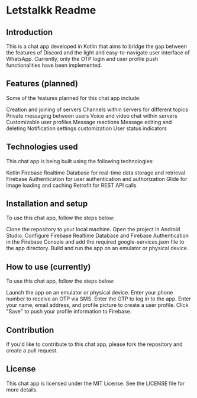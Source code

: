 # Letstalkk Readme
## Introduction
This is a chat app developed in Kotlin that aims to bridge the gap between the features of Discord and the light and easy-to-navigate user interface of WhatsApp. Currently, only the OTP login and user profile push functionalities have been implemented.

## Features (planned)
Some of the features planned for this chat app include:

Creation and joining of servers
Channels within servers for different topics
Private messaging between users
Voice and video chat within servers
Customizable user profiles
Message reactions
Message editing and deleting
Notification settings customization
User status indicators
## Technologies used
This chat app is being built using the following technologies:

Kotlin
Firebase Realtime Database for real-time data storage and retrieval
Firebase Authentication for user authentication and authorization
Glide for image loading and caching
Retrofit for REST API calls
## Installation and setup
To use this chat app, follow the steps below:

Clone the repository to your local machine.
Open the project in Android Studio.
Configure Firebase Realtime Database and Firebase Authentication in the Firebase Console and add the required google-services.json file to the app directory.
Build and run the app on an emulator or physical device.
## How to use (currently)
To use this chat app, follow the steps below:

Launch the app on an emulator or physical device.
Enter your phone number to receive an OTP via SMS.
Enter the OTP to log in to the app.
Enter your name, email address, and profile picture to create a user profile.
Click "Save" to push your profile information to Firebase.
## Contribution
If you'd like to contribute to this chat app, please fork the repository and create a pull request.

## License
This chat app is licensed under the MIT License. See the LICENSE file for more details.
